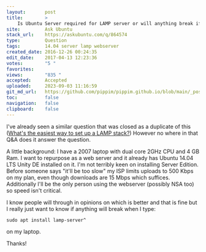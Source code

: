```yaml
---
layout:       post
title:        >
    Is Ubuntu Server required for LAMP server or will anything break if I install LAMP on Ubuntu Desktop?
site:         Ask Ubuntu
stack_url:    https://askubuntu.com/q/864574
type:         Question
tags:         14.04 server lamp webserver
created_date: 2016-12-26 00:24:35
edit_date:    2017-04-13 12:23:36
votes:        "5 "
favorites:    
views:        "835 "
accepted:     Accepted
uploaded:     2023-09-03 11:16:59
git_md_url:   https://github.com/pippim/pippim.github.io/blob/main/_posts/2016/2016-12-26-Is-Ubuntu-Server-required-for-LAMP-server-or-will-anything-break-if-I-install-LAMP-on-Ubuntu-Desktop_.md
toc:          false
navigation:   false
clipboard:    false
---
```


I've already seen a similar question that was closed as a duplicate of this ([What&#39;s the easiest way to set up a LAMP stack?][1]) However no where in that Q&A does it answer the question.

A little background: I have a 2007 laptop with dual core 2GHz CPU and 4 GB Ram. I want to repurpose as a web server and it already has Ubuntu 14.04 LTS Unity DE installed on it. I'm not terribly keen on installing Server Edition. Before someone says "it'll be too slow" my ISP limits uploads to 500 Kbps on my plan, even though downloads are 15 Mbps which suffices. Additionally I'll be the only person using the webserver (possibly NSA too) so speed isn't critical.

I know people will through in opinions on which is better and that is fine but I really just want to know if anything will break when I type:

``` 
sudo apt install lamp-server^
```

on my laptop.

Thanks!

  [1]: https://askubuntu.com/questions/34/whats-the-easiest-way-to-set-up-a-lamp-stack
